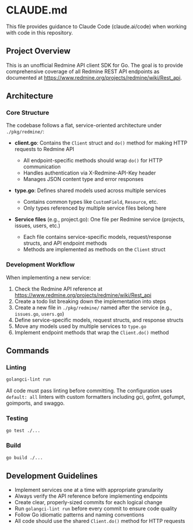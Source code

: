 # CLAUDE.md

This file provides guidance to Claude Code (claude.ai/code) when working with code in this repository.

## Project Overview

This is an unofficial Redmine API client SDK for Go. The goal is to provide comprehensive coverage of all Redmine REST API endpoints as documented at https://www.redmine.org/projects/redmine/wiki/Rest_api.

## Architecture

### Core Structure

The codebase follows a flat, service-oriented architecture under `./pkg/redmine/`:

- **client.go**: Contains the `Client` struct and `do()` method for making HTTP requests to Redmine API
  - All endpoint-specific methods should wrap `do()` for HTTP communication
  - Handles authentication via X-Redmine-API-Key header
  - Manages JSON content type and error responses

- **type.go**: Defines shared models used across multiple services
  - Contains common types like `CustomField`, `Resource`, etc.
  - Only types referenced by multiple service files belong here

- **Service files** (e.g., project.go): One file per Redmine service (projects, issues, users, etc.)
  - Each file contains service-specific models, request/response structs, and API endpoint methods
  - Methods are implemented as methods on the `Client` struct

### Development Workflow

When implementing a new service:

1. Check the Redmine API reference at https://www.redmine.org/projects/redmine/wiki/Rest_api
2. Create a todo list breaking down the implementation into steps
3. Create a new file in `./pkg/redmine/` named after the service (e.g., `issues.go`, `users.go`)
4. Define service-specific models, request structs, and response structs
5. Move any models used by multiple services to `type.go`
6. Implement endpoint methods that wrap the `Client.do()` method

## Commands

### Linting
```bash
golangci-lint run
```
All code must pass linting before committing. The configuration uses `default: all` linters with custom formatters including gci, gofmt, gofumpt, goimports, and swaggo.

### Testing
```bash
go test ./...
```

### Build
```bash
go build ./...
```

## Development Guidelines

- Implement services one at a time with appropriate granularity
- Always verify the API reference before implementing endpoints
- Create clear, properly-sized commits for each logical change
- Run `golangci-lint run` before every commit to ensure code quality
- Follow Go idiomatic patterns and naming conventions
- All code should use the shared `Client.do()` method for HTTP requests
